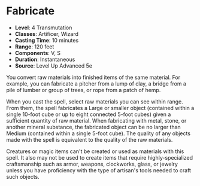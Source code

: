 # Fabricate

- **Level**: 4 Transmutation
- **Classes**: Artificer, Wizard
- **Casting Time**: 10 minutes
- **Range**: 120 feet
- **Components**: V, S
- **Duration**: Instantaneous
- **Source**: Level Up Advanced 5e

You convert raw materials into finished items of the same material. For example, you can fabricate a pitcher from a lump of clay, a bridge from a pile of lumber or group of trees, or rope from a patch of hemp.

When you cast the spell, select raw materials you can see within range. From them, the spell fabricates a Large or smaller object (contained within a single 10-foot cube or up to eight connected 5-foot cubes) given a sufficient quantity of raw material. When fabricating with metal, stone, or another mineral substance, the fabricated object can be no larger than Medium (contained within a single 5-foot cube). The quality of any objects made with the spell is equivalent to the quality of the raw materials.

Creatures or magic items can't be created or used as materials with this spell. It also may not be used to create items that require highly-specialized craftsmanship such as armor, weapons, clockworks, glass, or jewelry unless you have proficiency with the type of artisan's tools needed to craft such objects.

